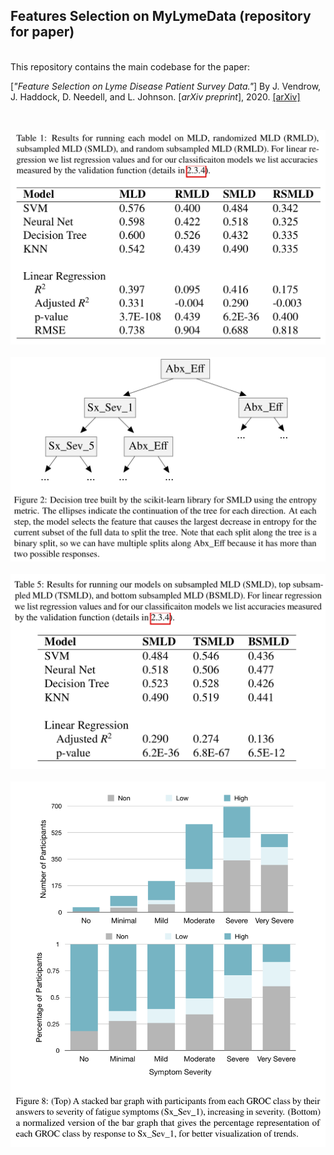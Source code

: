 ## Features Selection on MyLymeData (repository for paper)

<br/> This repository contains the main codebase for the paper: <br/>

[*"Feature Selection on Lyme Disease Patient Survey Data."*]
By J. Vendrow, J. Haddock, D. Needell, and L. Johnson.
[*arXiv preprint*], 2020. [[arXiv]](https://arxiv.org/abs/2009.09087)

&nbsp;

![](figures/Table_1.png)
&nbsp;
![](figures/Figure_2.png)
&nbsp;
![](figures/Table_5.png)
&nbsp;
![](figures/Figure_8.png)
&nbsp;
